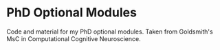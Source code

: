 # PhD Optional Modules
Code and material for my PhD optional modules. Taken from Goldsmith's MsC in Computational Cognitive Neuroscience.
